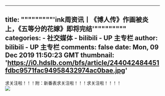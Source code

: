 
---
title: """""""""'ink周资讯丨《博人传》作画被炎上，《五等分的花嫁》即将完结'"""""""""
categories: 
    - 社交媒体
    - bilibili - UP 主专栏
author: bilibili - UP 主专栏
comments: false
date: Mon, 09 Dec 2019 11:50:23 GMT
thumbnail: 'https://i0.hdslb.com/bfs/article/244042484451fdbc9571fac94958432974ac0bae.jpg'
---

<div>   
求关注啦！！！附：新番表求关注啦！！！求关注啦！！！！<br><img src="https://i0.hdslb.com/bfs/article/244042484451fdbc9571fac94958432974ac0bae.jpg" referrerpolicy="no-referrer">  
</div>
            